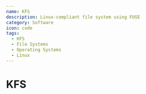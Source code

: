 ```yaml
---
name: KFS
description: Linux-compliant file system using FUSE
category: Software
icon: code
tags:
  - KFS
  - File Systems
  - Operating Systems
  - Linux
---
```


# KFS
